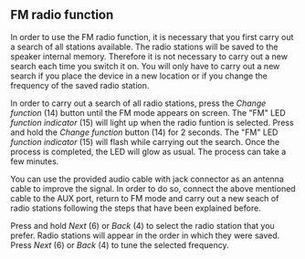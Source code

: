 ## FM radio function  

In order to use the FM radio function, it is necessary that you first carry out a search of all stations available. The radio stations will be saved to the speaker internal memory. Therefore it is not necessary to carry out a new search each time you switch it on. You will only have to carry out a new search if you place the device in a new location or if you change the frequency of the saved radio station. 

In order to carry out a search of all radio stations, press the *Change function* (14) button until the FM mode appears on screen. The "FM" LED *function indicator* (15) will light up when the radio funtion is selected. Press and hold the *Change function* button (14) for 2 seconds. The "FM" LED *function indicator* (15) will flash while carrying out the search. Once the process is completed, the LED will glow as usual. The process can take a few minutes. 

You can use the provided audio cable with jack connector as an antenna cable to improve the signal. In order to do so, connect the above mentioned cable to the AUX port, return to FM mode and carry out a new seach of radio stations following the steps that have been explained before.

Press and hold *Next* (6) or *Back* (4) to select the radio station that you prefer. Radio stations will appear in the order in which they were saved. Press *Next* (6) or *Back* (4) to tune the selected frequency.

